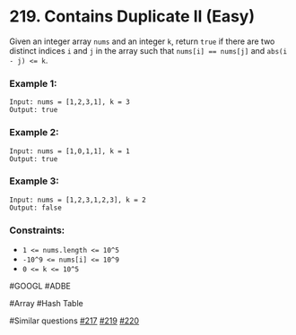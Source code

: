# 219. Contains Duplicate II (Easy)

Given an integer array `nums` and an integer `k`, return `true` if there are two distinct indices `i` and `j` in the array such that `nums[i] == nums[j]` and `abs(i - j) <= k`.

### Example 1:

```
Input: nums = [1,2,3,1], k = 3
Output: true
```

### Example 2:

```
Input: nums = [1,0,1,1], k = 1
Output: true
```

### Example 3:

```
Input: nums = [1,2,3,1,2,3], k = 2
Output: false
```

### Constraints:

- `1 <= nums.length <= 10^5`
- `-10^9 <= nums[i] <= 10^9`
- `0 <= k <= 10^5`

#GOOGL #ADBE

#Array #Hash Table

#Similar questions [#217](../p217e/README.md) [#219](../p219e/README.md) [#220](../p220m/README.md)
